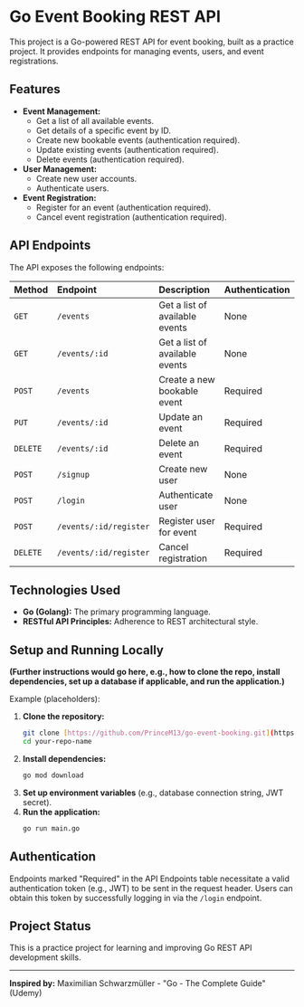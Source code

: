 # Go Event Booking REST API

This project is a Go-powered REST API for event booking, built as a practice project. It provides endpoints for managing events, users, and event registrations.

## Features

* **Event Management:**
    * Get a list of all available events.
    * Get details of a specific event by ID.
    * Create new bookable events (authentication required).
    * Update existing events (authentication required).
    * Delete events (authentication required).
* **User Management:**
    * Create new user accounts.
    * Authenticate users.
* **Event Registration:**
    * Register for an event (authentication required).
    * Cancel event registration (authentication required).

## API Endpoints

The API exposes the following endpoints:

| Method   | Endpoint               | Description                     | Authentication |
| :------- | :--------------------- | :------------------------------ | :------------- |
| `GET`    | `/events`              | Get a list of available events  | None           |
| `GET`    | `/events/:id`          | Get a list of available events  | None           |
| `POST`   | `/events`              | Create a new bookable event     | Required       |
| `PUT`    | `/events/:id`          | Update an event                 | Required       |
| `DELETE` | `/events/:id`          | Delete an event                 | Required       |
| `POST`   | `/signup`              | Create new user                 | None           |
| `POST`   | `/login`               | Authenticate user               | None           |
| `POST`   | `/events/:id/register` | Register user for event         | Required       |
| `DELETE` | `/events/:id/register` | Cancel registration             | Required       |

## Technologies Used

* **Go (Golang):** The primary programming language.
* **RESTful API Principles:** Adherence to REST architectural style.

## Setup and Running Locally

**(Further instructions would go here, e.g., how to clone the repo, install dependencies, set up a database if applicable, and run the application.)**

Example (placeholders):

1.  **Clone the repository:**
    ```bash
    git clone [https://github.com/PrinceM13/go-event-booking.git](https://github.com/PrinceM13/go-event-booking.git)
    cd your-repo-name
    ```
2.  **Install dependencies:**
    ```bash
    go mod download
    ```
3.  **Set up environment variables** (e.g., database connection string, JWT secret).
4.  **Run the application:**
    ```bash
    go run main.go
    ```

## Authentication

Endpoints marked "Required" in the API Endpoints table necessitate a valid authentication token (e.g., JWT) to be sent in the request header. Users can obtain this token by successfully logging in via the `/login` endpoint.

## Project Status

This is a practice project for learning and improving Go REST API development skills.

---
**Inspired by:** Maximilian Schwarzmüller - "Go - The Complete Guide" (Udemy)